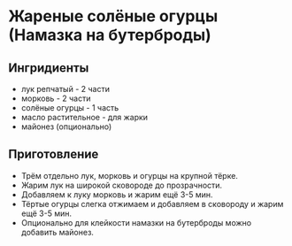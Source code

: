 # Жареные солёные огурцы (Намазка на бутерброды)

## Ингридиенты

* лук репчатый - 2 части
* морковь - 2 части
* солёные огурцы - 1 часть
* масло растительное - для жарки
* майонез (опционально)

## Приготовление

* Трём отдельно лук, морковь и огурцы на крупной тёрке.
* Жарим лук на широкой сковороде до прозрачности.
* Добавляем к луку морковь и жарим ещё 3-5 мин.
* Тёртые огурцы слегка отжимаем и добавляем в сковороду и жарим ещё 3-5 мин.
* Опционально для клейкости намазки на бутерброды можно добавить майонез.
